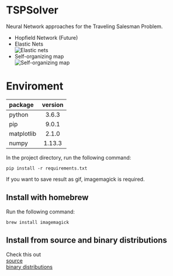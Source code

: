 # TSPSolver
Neural Network approaches for the Traveling Salesman Problem.
- Hopfield Network (Future)  
- Elastic Nets  
![Elastic nets](https://github.com/ishidur/TSPSolver/blob/develop/results/random_10_cities/elastic_nets/animation.gif)
- Self-organizing map  
![Self-organizing map](https://github.com/ishidur/TSPSolver/blob/develop/results/random_10_cities/self_organizing_map/animation.gif)

# Enviroment
|package|version|
|:--|:--:|
|python|3.6.3|
|pip|9.0.1|
|matplotlib|2.1.0|
|numpy|1.13.3|

In the project directory, run the following command:  
```
pip install -r requirements.txt
```  
  
If you want to save result as gif, imagemagick is required.  
## Install with homebrew  
Run the following command: 
```
brew install imagemagick
```
## Install from source and binary distributions    
Check this out  
[source](https://www.imagemagick.org/script/install-source.php)  
[binary distributions](https://www.imagemagick.org/script/download.php)
